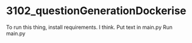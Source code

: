 # 3102_questionGenerationDockerise
To run this thing, install requirements. I think.
Put text in main.py
Run main.py
